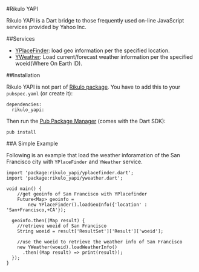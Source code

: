 #Rikulo YAPI

Rikulo YAPI is a Dart bridge to those frequently used on-line JavaScript services provided by Yahoo Inc. 

##Services

* [YPlaceFinder](yapi:yplacefinder): load geo information per the specified location.
* [YWeather](yapi:yweather): Load current/forecast weather information per the specified woeid(Where On Earth ID).

##Installation

Rikulo YAPI is not part of [Rikulo package](http://pub.dartlang.org/packages/rikulo).
You have to add this to your `pubspec.yaml` (or create it):

    dependencies:
      rikulo_yapi:

Then run the [Pub Package Manager](http://pub.dartlang.org/doc) (comes with the Dart SDK):

    pub install

##A Simple Example

Following is an example that load the weather inforamation of the San Francisco city with `YPlaceFinder` and `YWeather` service. 

    import 'package:rikulo_yapi/yplacefinder.dart';
    import 'package:rikulo_yapi/yweather.dart';
    
    void main() {
    	//get geoinfo of San Francisco with YPlacefinder
    	Future<Map> geoinfo = 
    		new YPlaceFinder().loadGeoInfo({'location' : 'San+Francisco,+CA'});

      geoinfo.then((Map result) {
        //retrieve woeid of San Francisco
        String woeid = result['ResultSet']['Result']['woeid']; 

        //use the woeid to retrieve the weather info of San Francisco
        new YWeather(woeid).loadWeatherInfo()
          .then((Map result) => print(result));
      });
    }
